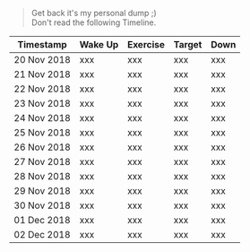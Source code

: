 > Get back it's my personal dump ;)  
> Don't read the following Timeline.

|Timestamp|Wake Up  | Exercise | Target | Down |
|--|--|--|--|--|
| 20 Nov 2018 | xxx | xxx | xxx | xxx |
| 21 Nov 2018 | xxx | xxx | xxx | xxx |
| 22 Nov 2018 | xxx | xxx | xxx | xxx |
| 23 Nov 2018 | xxx | xxx | xxx | xxx |
| 24 Nov 2018 | xxx | xxx | xxx | xxx |
| 25 Nov 2018 | xxx | xxx | xxx | xxx |
| 26 Nov 2018 | xxx | xxx | xxx | xxx |
| 27 Nov 2018 | xxx | xxx | xxx | xxx |
| 28 Nov 2018 | xxx | xxx | xxx | xxx |
| 29 Nov 2018 | xxx | xxx | xxx | xxx |
| 30 Nov 2018 | xxx | xxx | xxx | xxx |
| 01 Dec 2018 | xxx | xxx | xxx | xxx |
| 02 Dec 2018 | xxx | xxx | xxx | xxx |
